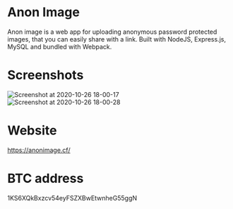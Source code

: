 # Anon Image

Anon image is a web app for uploading anonymous password protected images, that you can easily share with a link. Built with NodeJS, Express.js, MySQL and bundled with Webpack.

# Screenshots
![Screenshot at 2020-10-26 18-00-17](https://user-images.githubusercontent.com/29873078/97197071-e09f7c80-17b5-11eb-9c01-b775353f8149.png)
![Screenshot at 2020-10-26 18-00-28](https://user-images.githubusercontent.com/29873078/97197065-df6e4f80-17b5-11eb-9f0f-f859d6e7726d.png)

# Website
https://anonimage.cf/

# BTC address
1KS6XQkBxzcv54eyFSZXBwEtwnheG55ggN
